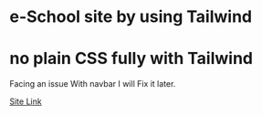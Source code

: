 # e-School site by using Tailwind

# no plain CSS fully with Tailwind

Facing an issue With navbar I will Fix it later.

[Site Link](https://mrx-arafat.github.io/E-School-Tailwind/)

